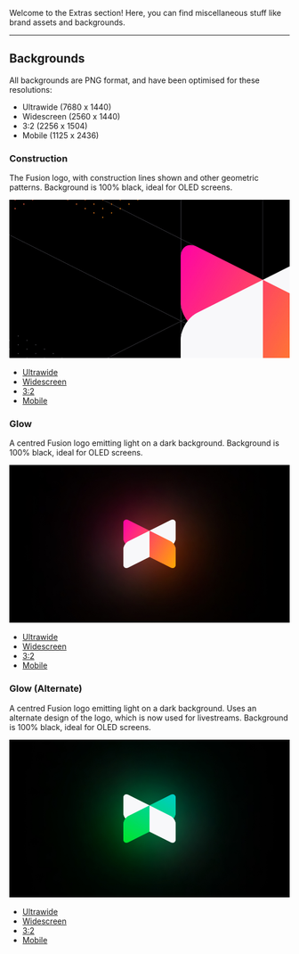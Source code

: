 Welcome to the Extras section! Here, you can find miscellaneous stuff like
brand assets and backgrounds.

-----

## Backgrounds

All backgrounds are PNG format, and have been optimised for these resolutions:
- Ultrawide (7680 x 1440)
- Widescreen (2560 x 1440)
- 3:2 (2256 x 1504)
- Mobile (1125 x 2436)

### Construction

The Fusion logo, with construction lines shown and other geometric patterns.
Background is 100% black, ideal for OLED screens.

![Sample of Construction background](backgrounds/samples/Construction.jpg)

- [Ultrawide](backgrounds/Construction-Ultrawide.png)
- [Widescreen](backgrounds/Construction-Widescreen.png)
- [3:2](backgrounds/Construction-3_2.png)
- [Mobile](backgrounds/Construction-Mobile.png)

### Glow

A centred Fusion logo emitting light on a dark background.
Background is 100% black, ideal for OLED screens.

![Sample of Glow background](backgrounds/samples/Glow.jpg)

- [Ultrawide](backgrounds/Glow-Ultrawide.png)
- [Widescreen](backgrounds/Glow-Widescreen.png)
- [3:2](backgrounds/Glow-3_2.png)
- [Mobile](backgrounds/Glow-Mobile.png)

### Glow (Alternate)

A centred Fusion logo emitting light on a dark background.
Uses an alternate design of the logo, which is now used for livestreams.
Background is 100% black, ideal for OLED screens.

![Sample of GlowAlt background](backgrounds/samples/GlowAlt.jpg)

- [Ultrawide](backgrounds/GlowAlt-Ultrawide.png)
- [Widescreen](backgrounds/GlowAlt-Widescreen.png)
- [3:2](backgrounds/GlowAlt-3_2.png)
- [Mobile](backgrounds/GlowAlt-Mobile.png)
